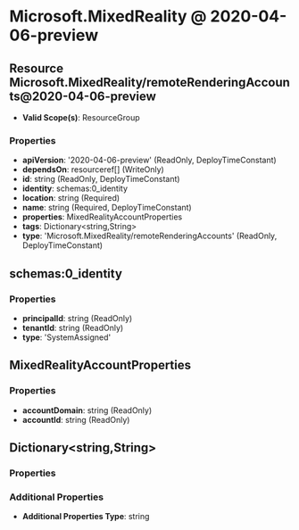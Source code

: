 # Microsoft.MixedReality @ 2020-04-06-preview

## Resource Microsoft.MixedReality/remoteRenderingAccounts@2020-04-06-preview
* **Valid Scope(s)**: ResourceGroup
### Properties
* **apiVersion**: '2020-04-06-preview' (ReadOnly, DeployTimeConstant)
* **dependsOn**: resourceref[] (WriteOnly)
* **id**: string (ReadOnly, DeployTimeConstant)
* **identity**: schemas:0_identity
* **location**: string (Required)
* **name**: string (Required, DeployTimeConstant)
* **properties**: MixedRealityAccountProperties
* **tags**: Dictionary<string,String>
* **type**: 'Microsoft.MixedReality/remoteRenderingAccounts' (ReadOnly, DeployTimeConstant)

## schemas:0_identity
### Properties
* **principalId**: string (ReadOnly)
* **tenantId**: string (ReadOnly)
* **type**: 'SystemAssigned'

## MixedRealityAccountProperties
### Properties
* **accountDomain**: string (ReadOnly)
* **accountId**: string (ReadOnly)

## Dictionary<string,String>
### Properties
### Additional Properties
* **Additional Properties Type**: string

